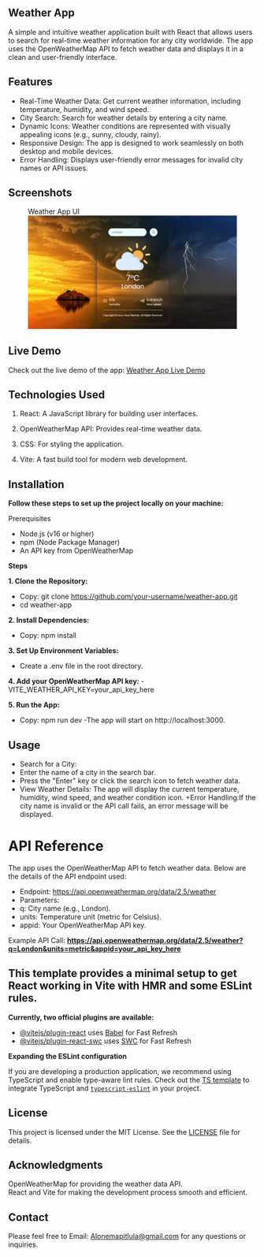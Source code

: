 ## Weather App

A simple and intuitive weather application built with React that allows users to search for real-time weather information for any city worldwide. The app uses the OpenWeatherMap API to fetch weather data and displays it in a clean and user-friendly interface.

## Features

+ Real-Time Weather Data: Get current weather information, including temperature, humidity, and wind speed.
+ City Search: Search for weather details by entering a city name.
+ Dynamic Icons: Weather conditions are represented with visually appealing icons (e.g., sunny, cloudy, rainy).
+ Responsive Design: The app is designed to work seamlessly on both desktop and mobile devices.
+ Error Handling: Displays user-friendly error messages for invalid city names or API issues.

## Screenshots
<figure>
    <figcaption>Weather App UI</figcaption>
    <img src="/src/assets/Screenshot 2025-03-12 174619.png" alt="Weather App UI">
</figure>

## Live Demo
Check out the live demo of the app: [Weather App Live Demo]()

## Technologies Used

1. React: A JavaScript library for building user interfaces.

2. OpenWeatherMap API: Provides real-time weather data.

3. CSS: For styling the application.

4. Vite: A fast build tool for modern web development.

## Installation

**Follow these steps to set up the project locally on your machine:**

Prerequisites
+ Node.js (v16 or higher)
+ npm (Node Package Manager)
+ An API key from OpenWeatherMap

**Steps**

**1. Clone the Repository:**
- Copy: git clone https://github.com/your-username/weather-app.git
- cd weather-app

**2. Install Dependencies:**
- Copy: npm install

**3. Set Up Environment Variables:**
- Create a .env file in the root directory.

**4. Add your OpenWeatherMap API key:**
-VITE_WEATHER_API_KEY=your_api_key_here

**5. Run the App:**
- Copy: npm run dev
-The app will start on http://localhost:3000.

## Usage

+ Search for a City:
+ Enter the name of a city in the search bar.
+ Press the "Enter" key or click the search icon to fetch weather data.
+ View Weather Details: The app will display the current temperature, humidity, wind speed, and weather condition icon.
+Error Handling:If the city name is invalid or the API call fails, an error message will be displayed.

# API Reference

The app uses the OpenWeatherMap API to fetch weather data. Below are the details of the API endpoint used:

+ Endpoint: https://api.openweathermap.org/data/2.5/weather
+ Parameters:
+ q: City name (e.g., London).
+ units: Temperature unit (metric for Celsius).
+ appid: Your OpenWeatherMap API key.

Example API Call: **https://api.openweathermap.org/data/2.5/weather?q=London&units=metric&appid=your_api_key_here**

## This template provides a minimal setup to get React working in Vite with HMR and some ESLint rules.

**Currently, two official plugins are available:**

- [@vitejs/plugin-react](https://github.com/vitejs/vite-plugin-react/blob/main/packages/plugin-react/README.md) uses [Babel](https://babeljs.io/) for Fast Refresh
- [@vitejs/plugin-react-swc](https://github.com/vitejs/vite-plugin-react-swc) uses [SWC](https://swc.rs/) for Fast Refresh

**Expanding the ESLint configuration**

If you are developing a production application, we recommend using TypeScript and enable type-aware lint rules. Check out the [TS template](https://github.com/vitejs/vite/tree/main/packages/create-vite/template-react-ts) to integrate TypeScript and [`typescript-eslint`](https://typescript-eslint.io) in your project.

## License

This project is licensed under the MIT License. See the [LICENSE](https://license/) file for details.

## Acknowledgments

OpenWeatherMap for providing the weather data API.<br>React and Vite for making the development process smooth and efficient.

## Contact

Please feel free to Email: [Alonemapitlula@gmail.com](Alonemapitlula@gmail.com) for any questions or inquiries.